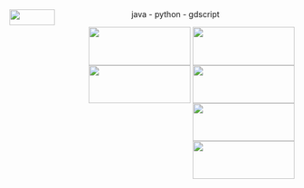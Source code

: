<div align=right><h2> <img align=left src="https://i.imgur.com/xSZkMEv.png" width="80" height="27.2">

<h3 align=center></h3>

<div align=center>java - python  - gdscript</div>

<img align=center src="https://cdn.discordapp.com/attachments/927984434941145134/975183168053346304/caption_1.gif" width="180" height="67.2"> <img align=center src="https://media.discordapp.net/attachments/927984434941145134/971955121711898634/unknown.png" width="180" height="67.2"> <img align=center src="https://cdn.discordapp.com/attachments/927984434941145134/970060973249560626/caption.png" width="180" height="67.2"> <img align=center src="https://cdn.discordapp.com/attachments/927984434941145134/970031602174402600/caption.png" width="180" height="67.2"> <img align=center src="https://cdn.discordapp.com/attachments/927984434941145134/966136136177180682/speed.gif" width="180" height="67.2"> <br> <img align=center src="https://cdn.discordapp.com/attachments/927984434941145134/963497833850343534/caption.gif" width="180" height="67.2">
